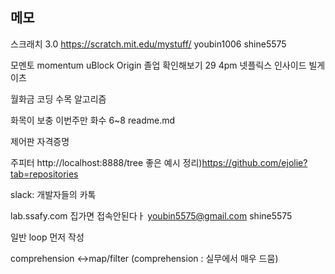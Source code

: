 ## 메모

스크래치 3.0
https://scratch.mit.edu/mystuff/
youbin1006
shine5575

모멘토 momentum
uBlock Origin
졸업 확인해보기 29 4pm
넷플릭스 인사이드 빌게이츠

월화금 코딩
수목 알고리즘

화목이 보충
이번주만 화수 6~8
readme.md

제어판 자격증명

주피터
http://localhost:8888/tree
좋은 예시 정리)https://github.com/ejolie?tab=repositories

slack: 개발자들의 카톡

lab.ssafy.com
집가면 접속안된다ㅏ
youbin5575@gmail.com
shine5575



일반 loop 먼저 작성

comprehension <->map/filter
(comprehension : 실무에서 매우 드뭄)